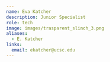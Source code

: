 ```yaml
---
name: Eva Katcher
description: Junior Specialist
role: tech
image: images/trasparent_slinch_3.png
aliases:
  - E. Katcher
links:
  email: ekatcher@ucsc.edu
---
```

